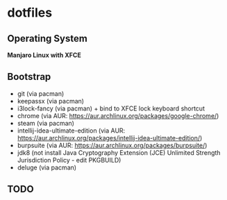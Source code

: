 dotfiles
========

Operating System
----------------

**Manjaro Linux with XFCE**

Bootstrap
--------

* git (via pacman)
* keepassx (via pacman)
* i3lock-fancy (via pacman) + bind to XFCE lock keyboard shortcut
* chrome (via AUR: https://aur.archlinux.org/packages/google-chrome/)
* steam (via pacman)
* intellij-idea-ultimate-edition (via AUR: https://aur.archlinux.org/packages/intellij-idea-ultimate-edition/)
* burpsuite (via AUR: https://aur.archlinux.org/packages/burpsuite/)
* jdk8 (not install Java Cryptography Extension (JCE) Unlimited 
Strength Jurisdiction Policy - edit PKGBUILD)
* deluge (via pacman)

TODO
----
